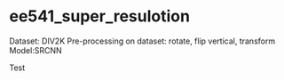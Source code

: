 # ee541_super_resulotion
Dataset: DIV2K
Pre-processing on dataset: rotate, flip vertical, transform
Model:SRCNN

Test